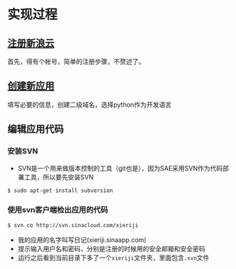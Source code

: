 # 实现过程
## [注册新浪云](http://www.sinacloud.com/sso/register.html)
首先，得有个帐号，简单的注册步骤，不赘述了。

## [创建新应用](http://sae.sina.com.cn/?m=dashboard)
填写必要的信息，创建二级域名，选择python作为开发语言

## 编辑应用代码
### 安装SVN
- SVN是一个用来做版本控制的工具（git也是），因为SAE采用SVN作为代码部署工具，所以要先安装SVN
```bash
$ sudo apt-get install subversion	
```

### 使用svn客户端检出应用的代码
```bash
$ svn co http://svn.sinacloud.com/xieriji
```
- 我的应用的名字叫写日记(xieriji.sinaapp.com)
- 提示输入用户名和密码，分别是注册的时候用的安全邮箱和安全密码
- 运行之后看到当前目录下多了一个`xieriji`文件夹，里面包含`.svn`文件
